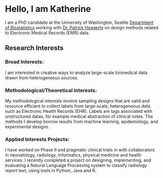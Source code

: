 # Hello, I am Katherine

I am a PhD candidate at the University of Washington, Seattle [Department of Biostatistics](https://www.biostat.washington.edu/) working with [Dr. Patrick Heagerty](http://faculty.washington.edu/heagerty/) on design methods related to Electronic Medical Records (EMR) data.

## Research Interests

### Broad Interests:
I am interested in creative ways to analyze large-scale biomedical data drawn from heterogeneous sources.

### Methodological/Theoretical interests:
My methodological interests involve sampling designs that are valid and resource efficient to collect labels from large-scale, heterogeneous data such as Electronic Health Records (EHR). Labels are tags associated with unstructured datas, for example medical abstraction of clinical notes. The methods I develop borrow results from machine learning, epidemiology, and experimental designs.

### Applied Interests Projects:
I have worked on Phase II and pragmatic clinical trials in with collaborators in neonatology, radiology, informatics, physical medicine and health services. I recently completed a project on designing, implementing, and evaluating a Natural Language Processing system to classify radiology report text, using tools in Python, Java and R.
